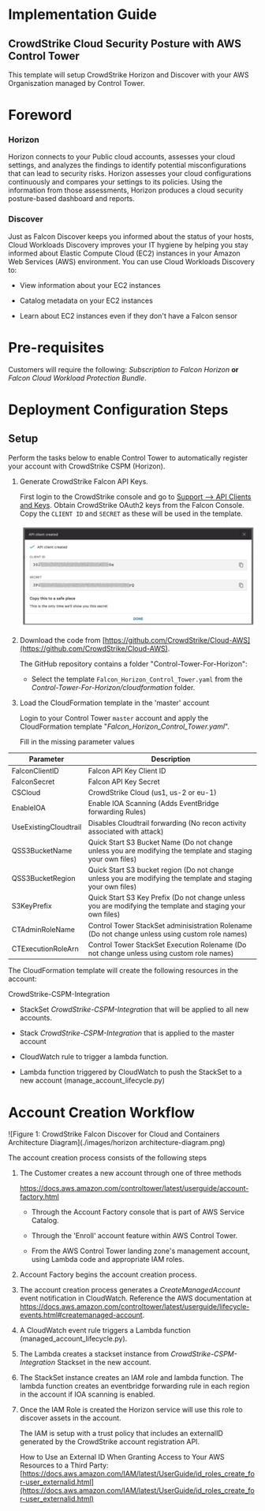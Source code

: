 # Implementation Guide 

## CrowdStrike Cloud Security Posture with AWS Control Tower

This template will setup CrowdStrike Horizon and Discover with your AWS Organiszation managed by Control Tower.

# Foreword

### Horizon
Horizon connects to your Public cloud accounts, assesses your cloud settings, and analyzes the findings to identify potential misconfigurations that can lead to security risks.
Horizon assesses your cloud configurations continuously and compares your settings to its policies. Using the information from those assessments, Horizon produces a cloud security posture-based dashboard and reports.

### Discover
Just as Falcon Discover keeps you informed about the status of your hosts, Cloud Workloads Discovery improves your IT hygiene by helping you stay informed about Elastic Compute Cloud (EC2) instances in your Amazon Web Services (AWS) environment. You can use Cloud Workloads Discovery to:

 * View information about your EC2 instances

* Catalog metadata on your EC2 instances

* Learn about EC2 instances even if they don't have a Falcon sensor


# Pre-requisites
Customers will require the following:
*Subscription to Falcon Horizon* **or** *Falcon Cloud Workload Protection Bundle*.

# Deployment Configuration Steps

## Setup
Perform the tasks below to enable Control Tower to automatically register your account with CrowdStrike CSPM (Horizon).


1) Generate CrowdStrike Falcon API Keys.

    First login to the CrowdStrike console and go to [Support --> API Clients and Keys](https://falcon.crowdstrike.com/cloud-security/registration/en-US/app/cspm/cspm_accounts). Obtain CrowdStrike OAuth2 keys from the Falcon Console. Copy the ``CLIENT ID`` and ``SECRET`` as these will be used in the template.
   
    ![](./images/api-client-created.png)
   
    
2) Download the code from [https://github.com/CrowdStrike/Cloud-AWS](https://github.com/CrowdStrike/Cloud-AWS).

    The GitHub repository contains a folder "Control-Tower-For-Horizon":

    * Select the template ``Falcon_Horizon_Control_Tower.yaml`` from the *Control-Tower-For-Horizon/cloudformation* folder.


3) Load the CloudFormation template in the 'master' account

   Login to your Control Tower ``master`` account and apply the CloudFormation template "*Falcon_Horizon_Control_Tower.yaml*".

    Fill in the missing parameter values 

| Parameter             | Description |
| ----------------------- | -------- |
| FalconClientID        | Falcon API Key Client ID         |
| FalconSecret          | Falcon API Key Secret          || 
| CSCloud               | CrowdStrike Cloud (us1, us-2 or eu-1)   | 
| EnableIOA             | Enable IOA Scanning (Adds EventBridge forwarding Rules) |                            
| UseExistingCloudtrail | Disables Cloudtrail forwarding (No recon activity associated with attack)    |
| QSS3BucketName        | Quick Start S3 Bucket Name (Do not change unless you are modifying the template and staging your own files)  |
| QSS3BucketRegion      | Quick Start S3 bucket region (Do not change unless you are modifying the template and staging your own files) |
| S3KeyPrefix           | Quick Start S3 Key Prefix (Do not change unless you are modifying the template and staging your own files)   |
| CTAdminRoleName       | Control Tower StackSet adminisistration Rolename (Do not change unless using custom role names)              | 
| CTExecutionRoleArn    | Control Tower StackSet Execution Rolename   (Do not change unless using custom role names)                   | 


   The CloudFormation template will create the following resources in the account:

   CrowdStrike-CSPM-Integration

* StackSet *CrowdStrike-CSPM-Integration* that will be applied to all new accounts.

* Stack  *CrowdStrike-CSPM-Integration* that is applied to the master account
  
* CloudWatch rule to trigger a lambda function.

* Lambda function triggered by CloudWatch to push the StackSet to a new account (manage_account_lifecycle.py)

# Account Creation Workflow
![Figure 1: CrowdStrike Falcon Discover for Cloud and Containers Architecture Diagram](./images/horizon architecture-diagram.png)


The account creation process consists of the following steps

1) The Customer creates a new account through one of three methods

    https://docs.aws.amazon.com/controltower/latest/userguide/account-factory.html
    
    * Through the Account Factory console that is part of AWS Service Catalog.

    * Through the 'Enroll' account feature within AWS Control Tower.

    * From the AWS Control Tower landing zone's management account, using Lambda code and appropriate IAM roles.
    

2) Account Factory begins the account creation process.

  
3) The account creation process generates a  *CreateManagedAccount* event notification in CloudWatch. Reference the AWS documentation at https://docs.aws.amazon.com/controltower/latest/userguide/lifecycle-events.html#createmanaged-account.


4) A CloudWatch event rule triggers a Lambda function (managed_account_lifecycle.py).   


5) The Lambda creates a stackset instance from *CrowdStrike-CSPM-Integration* Stackset in the new account.
   

7) The StackSet instance creates an IAM role and lambda function. The lambda function creates an eventbridge forwarding rule in each region in the account if IOA scanning is enabled. 
   

8) Once the IAM Role is created the Horizon service will use this role to discover assets in the account.
    
    The IAM is setup with a trust policy that includes an externalID generated by the CrowdStrike account registration API.
   
    How to Use an External ID When Granting Access to Your AWS Resources to a Third Party:
    [https://docs.aws.amazon.com/IAM/latest/UserGuide/id_roles_create_for-user_externalid.html](https://docs.aws.amazon.com/IAM/latest/UserGuide/id_roles_create_for-user_externalid.html)

   
